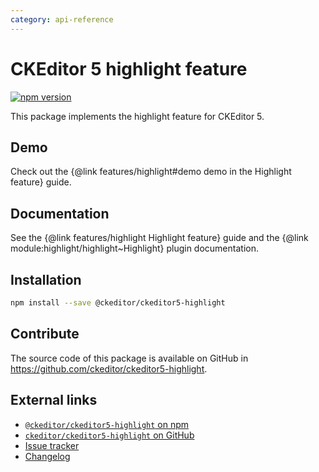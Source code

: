 ```yaml
---
category: api-reference
---
```


# CKEditor 5 highlight feature

[![npm version](https://badge.fury.io/js/%40ckeditor%2Fckeditor5-highlight.svg)](https://www.npmjs.com/package/@ckeditor/ckeditor5-highlight)

This package implements the highlight feature for CKEditor 5.

## Demo

Check out the {@link features/highlight#demo demo in the Highlight feature} guide.

## Documentation

See the {@link features/highlight Highlight feature} guide and the {@link module:highlight/highlight~Highlight} plugin documentation.

## Installation

```bash
npm install --save @ckeditor/ckeditor5-highlight
```

## Contribute

The source code of this package is available on GitHub in https://github.com/ckeditor/ckeditor5-highlight.

## External links

* [`@ckeditor/ckeditor5-highlight` on npm](https://www.npmjs.com/package/@ckeditor/ckeditor5-highlight)
* [`ckeditor/ckeditor5-highlight` on GitHub](https://github.com/ckeditor/ckeditor5-highlight)
* [Issue tracker](https://github.com/ckeditor/ckeditor5/issues)
* [Changelog](https://github.com/ckeditor/ckeditor5-highlight/blob/master/CHANGELOG.md)
